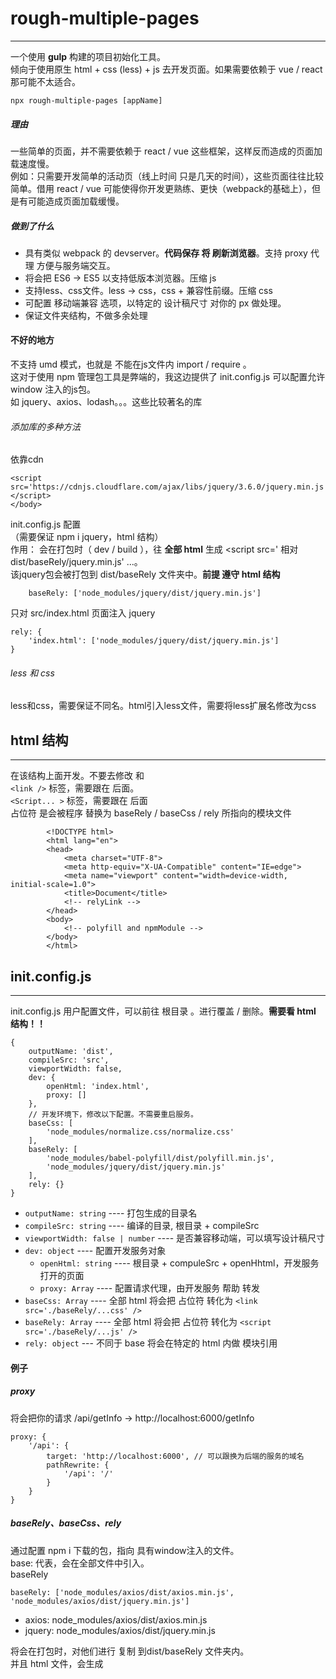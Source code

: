 # rough-multiple-pages
___
一个使用 **gulp** 构建的项目初始化工具。  
倾向于使用原生 html + css (less) + js 去开发页面。如果需要依赖于 vue / react 那可能不太适合。  

    npx rough-multiple-pages [appName]  
##### 理由
一些简单的页面，并不需要依赖于 react / vue 这些框架，这样反而造成的页面加载速度慢。  
例如：只需要开发简单的活动页（线上时间 只是几天的时间），这些页面往往比较简单。借用 react / vue 可能使得你开发更熟练、更快（webpack的基础上），但是有可能造成页面加载缓慢。
##### 做到了什么
- 具有类似 webpack 的 devserver。**代码保存 将 刷新浏览器**。支持 proxy 代理 方便与服务端交互。
- 将会把 ES6 -> ES5 以支持低版本浏览器。压缩 js 
- 支持less、css文件。less -> css，css + 兼容性前缀。压缩 css
- 可配置 移动端兼容 选项，以特定的 设计稿尺寸 对你的 px 做处理。
- 保证文件夹结构，不做多余处理
#### 不好的地方
不支持 umd 模式，也就是 不能在js文件内 import / require 。  
这对于使用 npm 管理包工具是弊端的，我这边提供了 init.config.js 可以配置允许 window 注入的js包。  
如 jquery、axios、lodash。。。这些比较著名的库

###### 添加库的多种方法
依靠cdn

    <script src='https://cdnjs.cloudflare.com/ajax/libs/jquery/3.6.0/jquery.min.js'></script>
    </body>

init.config.js 配置  
（需要保证 npm i jquery，html 结构）  
作用： 会在打包时（ dev / build ），往 **全部 html** 生成 <script src=' 相对dist/baseRely/jquery.min.js' ...。  
该jquery包会被打包到 dist/baseRely 文件夹中。**前提 遵守 html 结构**

        baseRely: ['node_modules/jquery/dist/jquery.min.js']
只对 src/index.html 页面注入 jquery

    rely: {
        'index.html': ['node_modules/jquery/dist/jquery.min.js']
    }

###### less 和 css
less和css，需要保证不同名。html引入less文件，需要将less扩展名修改为css

## html 结构
___
在该结构上面开发。不要去修改  <!-- relyLink --> 和  <!-- polyfill and npmModule -->  
`<link />` 标签，需要跟在  <!-- relyLink -->  后面。  
`<Script... >` 标签，需要跟在 <!--polyfill and npmModule--> 后面  
占位符 是会被程序 替换为 baseRely / baseCss / rely 所指向的模块文件  

            <!DOCTYPE html>
            <html lang="en">
            <head>
                <meta charset="UTF-8">
                <meta http-equiv="X-UA-Compatible" content="IE=edge">
                <meta name="viewport" content="width=device-width, initial-scale=1.0">
                <title>Document</title>
                <!-- relyLink -->
            </head>
            <body>
                <!-- polyfill and npmModule -->
            </body>
            </html>

## init.config.js
___
init.config.js 用户配置文件，可以前往 根目录 。进行覆盖 / 删除。**需要看 html 结构！！**

    {
        outputName: 'dist',
        compileSrc: 'src',
        viewportWidth: false,
        dev: {
            openHtml: 'index.html',
            proxy: []
        },
        // 开发环境下，修改以下配置。不需要重启服务。
        baseCss: [
            'node_modules/normalize.css/normalize.css'
        ],
        baseRely: [
            'node_modules/babel-polyfill/dist/polyfill.min.js',
            'node_modules/jquery/dist/jquery.min.js'
        ],
        rely: {}
    }
- `outputName: string` ---- 打包生成的目录名
- `compileSrc: string` ---- 编译的目录, 根目录 + compileSrc
- `viewportWidth: false | number` ---- 是否兼容移动端，可以填写设计稿尺寸
- `dev: object` ---- 配置开发服务对象
    - `openHtml: string` ---- 根目录 + compuleSrc + openHhtml，开发服务打开的页面
    - `proxy: Array` ---- 配置请求代理，由开发服务 帮助 转发
- `baseCss: Array` ---- 全部 html 将会把 <!-- relyLink -->占位符 转化为 `<link src='./baseRely/...css' />`
- `baseRely: Array` ---- 全部 html 将会把 <!-- polyfill and npmModule --> 占位符 转化为 `<script src='./baseRely/...js' />`
- `rely: object` --- 不同于 base 将会在特定的 html 内做 模块引用

#### 例子
##### proxy
将会把你的请求 /api/getInfo -> http://localhost:6000/getInfo

    proxy: {
        '/api': {
            target: 'http://localhost:6000', // 可以跟换为后端的服务的域名
            pathRewrite: {
                '/api': '/'
            }
        }
    }

##### baseRely、baseCss、rely
通过配置 npm i 下载的包，指向 具有window注入的文件。  
base: 代表，会在全部文件中引入。  
baseRely
    
    baseRely: ['node_modules/axios/dist/axios.min.js', 'node_modules/axios/dist/jquery.min.js']
- axios: node_modules/axios/dist/axios.min.js
- jquery:  node_modules/axios/dist/jquery.min.js

将会在打包时，对他们进行 复制 到dist/baseRely 文件夹内。    
并且 html 文件，会生成 <script> 相对路径指向 dist/baseRely 内的 文件。  
文件是对 <!-- polyfill and npmModule --> 的替换  
rely
只对某个html文件引入js 模块文件。完整路径：src + rely[key]

    rely: {
        'index.html': ['node_modules/axios/dist/axios.min.js']
    }

baseCss
    效果和baseRely一样，不过没有单独的 relyCss。  
    会找到 html 内的 <!-- relyLink --> ，进行替换。生成 <link ...  
##### viewportWidth
根据750px的设计稿，对你的 cssPx 尺寸做更改。

    viewportWidth: 750
    







